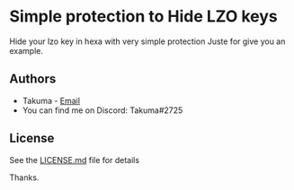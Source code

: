 # Simple protection to Hide LZO keys
 Hide your lzo key in hexa with very simple protection
 Juste for give you an example.
## Authors

* Takuma - [Email](mailto:work.takuma@gmail.com)
* You can find me on Discord: Takuma#2725

## License

See the [LICENSE.md](LICENSE.md) file for details

Thanks.
